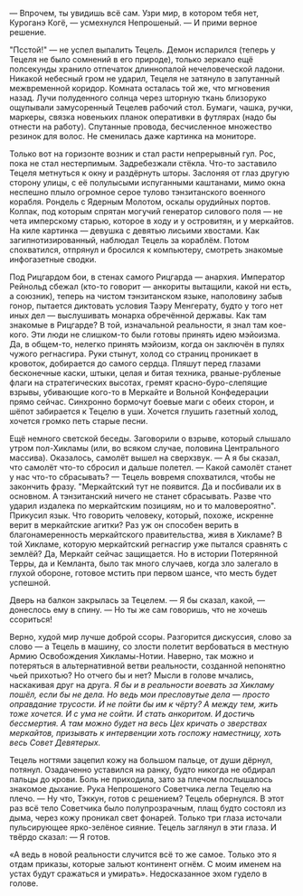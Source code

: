 — Впрочем, ты увидишь всё сам. Узри мир, в котором тебя нет, Куроганэ Когё, — усмехнулся Непрошеный. — И прими верное решение.

"Псстой!" — не успел выпалить Тецель. Демон испарился (теперь у Тецеля не было сомнений в его природе), только зеркало ещё полсекунды хранило отпечаток длиннопалой нечеловеческой ладони. Никакой небесный гром не ударил, Тецеля не затянуло в запутанный межвременной коридор. Комната осталась той же, что мгновения назад. Лучи полуденного солнца через шторную ткань близоруко ощупывали замусоренный Тецелев рабочий стол. Бумаги, чашка, ручки, маркеры, связка новеньких планок оперативки в футлярах (надо бы отнести на работу). Спутанные провода, бесчисленное множество резинок для волос. Не сменилась даже картинка на мониторе.

Только вот на горизонте возник и стал расти непрерывный гул. Рос, пока не стал нестерпимым. Задребезжали стёкла. Что-то заставило Тецеля метнуться к окну и раздёрнуть шторы. Заслоняя от глаз другую сторону улицы, с её полулысыми испуганными каштанами, мимо окна неспешно плыло огромное серое тулово тэнзитанского военного корабля. Рондель с Ядерным Молотом, оскалы орудийных портов. Колпак, под которым спрятан могучий генератор силового поля — не чета имперскому старью, которое в ходу и у островитян, и у меркайтов. На киле картинка — девушка с девятью лисьими хвостами. Как загипнотизированный, наблюдал Тецель за кораблём. Потом спохватился, отпрянул и бросился к компьютеру, смотреть знакомые инфогазетные сводки.



Под Рицгардом бои, в стенах самого Рицгарда — анархия. Император Рейнольд сбежал (кто-то говорит — анкориты вытащили, какой ни есть, а союзник), теперь на чистом тэнзитанском языке, наполовину забыв гонор, пытается диктовать условия Таэру Менгерату, будто у того нет иных дел — выслушивать монарха обречённой державы. Как там знакомые в Рицгарде? В той, изначальной реальности, я знал там кое-кого. Эти люди не слишком-то были готовы принять идею мэйоизма. Да, в общем-то, нелегко принять мэйоизм, когда он заключён в пулях чужого регнасгира. Руки стынут, холод со страниц проникает в кровоток, добирается до самого сердца. Пляшут перед глазами бесконечные каски, штыки, целая и битая техника, рваные-рубленые флаги на стратегических высотах, гремят красно-буро-слепящие взрывы, убивающие кого-то в Меркайте и Вольной Конфедерации прямо сейчас. Синхронно бормочут боевые маги с обеих сторон, и шёпот забирается к Тецелю в уши. Хочется глушить газетный холод, хочется громко петь старые песни.


Ещё немного светской беседы. Заговорили о взрыве, который слышало утром пол-Хикламы (или, во всяком случае, половина Центрального массива). Оказалось, самолёт вышел на сверхзвук.
— А я бы сказал, что самолёт что-то сбросил и дальше полетел.
— Какой самолёт станет у нас что-то сбрасывать? — Тецель вовремя спохватился, чтобы не закончить фразу. "Меркайтский тут не появится. Да и посбивали их в основном. А тэнзитанский ничего не станет сбрасывать. Разве что ударил издалека по меркайтским позициям, но и то маловероятно". Прикусил язык. Что говорить человеку, который, похоже, искренне верит в меркайтские агитки? Раз уж он способен верить в благонамеренность меркайтского правительства, живя в Хикламе? В той Хикламе, которую меркайтский регнасгир уже пытался сравнять с землёй? Да, Меркайт сейчас защищается. Но в истории Потерянной Терры, да и Кемланта, было так много случаев, когда зло залегало в глухой обороне, готовое мстить при первом шансе, что месть будет успешной.

Дверь на балкон закрылась за Тецелем.
— Я бы сказал, какой, — донеслось ему в спину. — Но ты же сам говоришь, что не хочешь ссориться!

Верно, худой мир лучше доброй ссоры. Разгорится дискуссия, слово за слово — а Тецель в машину, со злости полетит вербоваться в местную Армию Освобождения Хикламы-Нотии. Наверно, так можно и потеряться в альтернативной ветви реальности, созданной непонятно чьей прихотью? Но отчего бы и нет? Мысли в голове мчались, наскакивая друг на друга. *Я бы и в реальности воевать за Хикламу пошёл, если бы не дела. Но ведь мои пресловутые дела — просто оправдание трусости. И не пойти бы им к чёрту? А между тем, жить тоже хочется. И с ума не сойти. И стать анкоритом. И достичь бессмертия. А там можно будет на весь Цех кричать о зверствах меркайтов, призывать к интервенции хоть госпожу наместницу, хоть весь Совет Девятерых.*

Тецель ногтями зацепил кожу на большом пальце, от души дёрнул, потянул. Озадаченно уставился на ранку, будто никогда не обдирал пальцы до крови. Боль не приходила, зато за плечом послышалось знакомое дыхание. Рука Непрошеного Советчика легла Тецелю на плечо.
— Ну что, Тэккун, готов с решением?
Тецель обернулся. В этот раз всё тело Советчика было полупрозрачным, плащ будто состоял из дыма, через кожу проникал свет фонарей. Только три глаза источали пульсирующее ярко-зелёное сияние. Тецель заглянул в эти глаза. И твёрдо сказал:
— Я готов.

«А ведь в новой реальности случится всё то же самое. Только это я отдам приказы, которые зальют континент огнём. С моим именем на устах будут сражаться и умирать». Недосказанное эхом гудело в голове.
